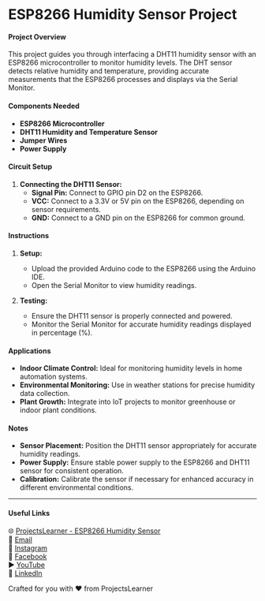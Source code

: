 # ESP8266 Humidity Sensor Project

#### Project Overview
This project guides you through interfacing a DHT11 humidity sensor with an ESP8266 microcontroller to monitor humidity levels. The DHT sensor detects relative humidity and temperature, providing accurate measurements that the ESP8266 processes and displays via the Serial Monitor.

#### Components Needed
- **ESP8266 Microcontroller**
- **DHT11 Humidity and Temperature Sensor**
- **Jumper Wires**
- **Power Supply**

#### Circuit Setup
1. **Connecting the DHT11 Sensor:**
   - **Signal Pin:** Connect to GPIO pin D2 on the ESP8266.
   - **VCC:** Connect to a 3.3V or 5V pin on the ESP8266, depending on sensor requirements.
   - **GND:** Connect to a GND pin on the ESP8266 for common ground.

#### Instructions
1. **Setup:**
   - Upload the provided Arduino code to the ESP8266 using the Arduino IDE.
   - Open the Serial Monitor to view humidity readings.

2. **Testing:**
   - Ensure the DHT11 sensor is properly connected and powered.
   - Monitor the Serial Monitor for accurate humidity readings displayed in percentage (%).

#### Applications
- **Indoor Climate Control:** Ideal for monitoring humidity levels in home automation systems.
- **Environmental Monitoring:** Use in weather stations for precise humidity data collection.
- **Plant Growth:** Integrate into IoT projects to monitor greenhouse or indoor plant conditions.

#### Notes
- **Sensor Placement:** Position the DHT11 sensor appropriately for accurate humidity readings.
- **Power Supply:** Ensure stable power supply to the ESP8266 and DHT11 sensor for consistent operation.
- **Calibration:** Calibrate the sensor if necessary for enhanced accuracy in different environmental conditions.

---

#### Useful Links
🌐 [ProjectsLearner - ESP8266 Humidity Sensor](https://projectslearner.com/learn/esp8266-humidity-sensor)  
📧 [Email](mailto:projectslearner@gmail.com)  
📸 [Instagram](https://www.instagram.com/projectslearner/)  
📘 [Facebook](https://www.facebook.com/projectslearner)  
▶️ [YouTube](https://www.youtube.com/@ProjectsLearner)  
📘 [LinkedIn](https://www.linkedin.com/in/projectslearner)

Crafted for you with ❤️ from ProjectsLearner